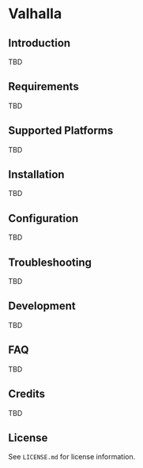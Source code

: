 # Valhalla

## Introduction
TBD

## Requirements
TBD

## Supported Platforms
TBD

## Installation
TBD

## Configuration
TBD

## Troubleshooting
TBD

## Development
TBD

## FAQ
TBD

## Credits
TBD

## License
See `LICENSE.md` for license information.
